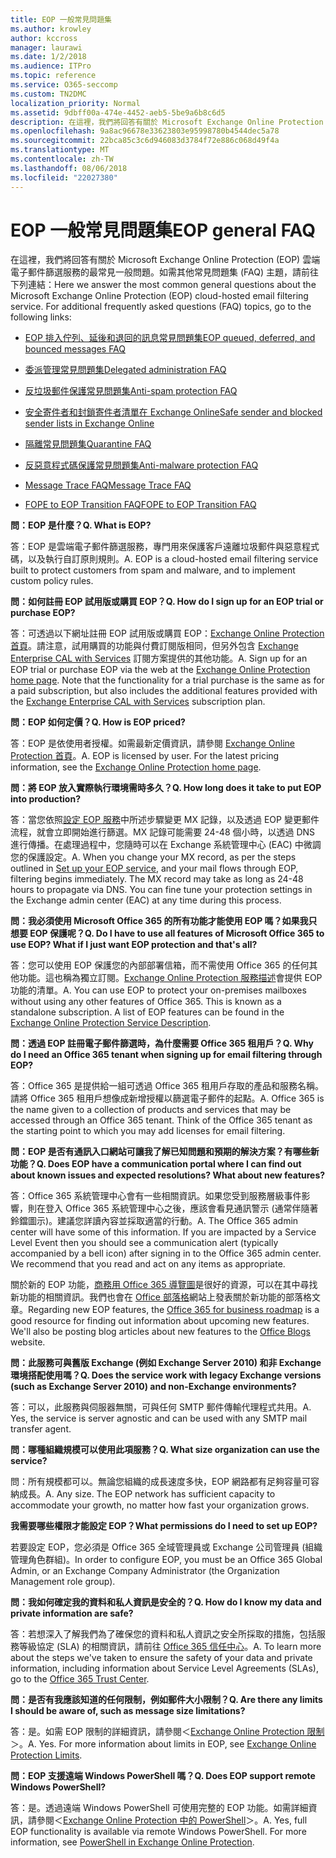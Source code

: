 ```yaml
---
title: EOP 一般常見問題集
ms.author: krowley
author: kccross
manager: laurawi
ms.date: 1/2/2018
ms.audience: ITPro
ms.topic: reference
ms.service: O365-seccomp
ms.custom: TN2DMC
localization_priority: Normal
ms.assetid: 9dbff00a-474e-4452-aeb5-5be9a6b8c6d5
description: 在這裡，我們將回答有關於 Microsoft Exchange Online Protection (EOP) 雲端電子郵件篩選服務的最常見一般問題。如需其他常見問題集 (FAQ) 主題，請前往下列連結：
ms.openlocfilehash: 9a8ac96678e33623803e95998780b4544dec5a78
ms.sourcegitcommit: 22bca85c3c6d946083d3784f72e886c068d49f4a
ms.translationtype: MT
ms.contentlocale: zh-TW
ms.lasthandoff: 08/06/2018
ms.locfileid: "22027380"
---
```

# <a name="eop-general-faq"></a><span data-ttu-id="1f7fd-104">EOP 一般常見問題集</span><span class="sxs-lookup"><span data-stu-id="1f7fd-104">EOP general FAQ</span></span>

<span data-ttu-id="1f7fd-p102">在這裡，我們將回答有關於 Microsoft Exchange Online Protection (EOP) 雲端電子郵件篩選服務的最常見一般問題。如需其他常見問題集 (FAQ) 主題，請前往下列連結：</span><span class="sxs-lookup"><span data-stu-id="1f7fd-p102">Here we answer the most common general questions about the Microsoft Exchange Online Protection (EOP) cloud-hosted email filtering service. For additional frequently asked questions (FAQ) topics, go to the following links:</span></span>
  
- [<span data-ttu-id="1f7fd-107">EOP 排入佇列、延後和退回的訊息常見問題集</span><span class="sxs-lookup"><span data-stu-id="1f7fd-107">EOP queued, deferred, and bounced messages FAQ</span></span>](eop-queued-deferred-and-bounced-messages-faq.md)
    
- [<span data-ttu-id="1f7fd-108">委派管理常見問題集</span><span class="sxs-lookup"><span data-stu-id="1f7fd-108">Delegated administration FAQ</span></span>](delegated-administration-faq.md)
    
- [<span data-ttu-id="1f7fd-109">反垃圾郵件保護常見問題集</span><span class="sxs-lookup"><span data-stu-id="1f7fd-109">Anti-spam protection FAQ</span></span>](../anti-spam-protection-faq.md)
    
- [<span data-ttu-id="1f7fd-110">安全寄件者和封鎖寄件者清單在 Exchange Online</span><span class="sxs-lookup"><span data-stu-id="1f7fd-110">Safe sender and blocked sender lists in Exchange Online</span></span>](../safe-sender-and-blocked-sender-lists-faq.md)
    
- [<span data-ttu-id="1f7fd-111">隔離常見問題集</span><span class="sxs-lookup"><span data-stu-id="1f7fd-111">Quarantine FAQ</span></span>](../quarantine-faq.md)
    
- [<span data-ttu-id="1f7fd-112">反惡意程式碼保護常見問題集</span><span class="sxs-lookup"><span data-stu-id="1f7fd-112">Anti-malware protection FAQ </span></span>](../anti-malware-protection-faq-eop.md)
    
- [<span data-ttu-id="1f7fd-113">Message Trace FAQ</span><span class="sxs-lookup"><span data-stu-id="1f7fd-113">Message Trace FAQ</span></span>](http://technet.microsoft.com/library/aa49e3f9-a5b1-4410-aac2-ddbbf3f5bfb2.aspx)
    
- [<span data-ttu-id="1f7fd-114">FOPE to EOP Transition FAQ</span><span class="sxs-lookup"><span data-stu-id="1f7fd-114">FOPE to EOP Transition FAQ</span></span>](http://technet.microsoft.com/library/e0e76b89-b0d3-4c0a-bfc8-137b579e983b.aspx)
    
 <span data-ttu-id="1f7fd-115">**問：EOP 是什麼？**</span><span class="sxs-lookup"><span data-stu-id="1f7fd-115">**Q. What is EOP?**</span></span>
  
<span data-ttu-id="1f7fd-p103">答：EOP 是雲端電子郵件篩選服務，專門用來保護客戶遠離垃圾郵件與惡意程式碼，以及執行自訂原則規則。</span><span class="sxs-lookup"><span data-stu-id="1f7fd-p103">A. EOP is a cloud-hosted email filtering service built to protect customers from spam and malware, and to implement custom policy rules.</span></span>
  
 <span data-ttu-id="1f7fd-118">**問：如何註冊 EOP 試用版或購買 EOP？**</span><span class="sxs-lookup"><span data-stu-id="1f7fd-118">**Q. How do I sign up for an EOP trial or purchase EOP?**</span></span>
  
<span data-ttu-id="1f7fd-p104">答：可透過以下網址註冊 EOP 試用版或購買 EOP：[Exchange Online Protection 首頁](https://go.microsoft.com/fwlink/p/?LinkId=279912)。請注意，試用購買的功能與付費訂閱版相同，但另外包含 [Exchange Enterprise CAL with Services](https://go.microsoft.com/fwlink/p/?LinkId=320619) 訂閱方案提供的其他功能。</span><span class="sxs-lookup"><span data-stu-id="1f7fd-p104">A. Sign up for an EOP trial or purchase EOP via the web at the [Exchange Online Protection home page](https://go.microsoft.com/fwlink/p/?LinkId=279912). Note that the functionality for a trial purchase is the same as for a paid subscription, but also includes the additional features provided with the [Exchange Enterprise CAL with Services](https://go.microsoft.com/fwlink/p/?LinkId=320619) subscription plan.</span></span> 
  
 <span data-ttu-id="1f7fd-122">**問：EOP 如何定價？**</span><span class="sxs-lookup"><span data-stu-id="1f7fd-122">**Q. How is EOP priced?**</span></span>
  
<span data-ttu-id="1f7fd-p105">答：EOP 是依使用者授權。如需最新定價資訊，請參閱 [Exchange Online Protection 首頁](https://go.microsoft.com/fwlink/p/?LinkId=279912)。</span><span class="sxs-lookup"><span data-stu-id="1f7fd-p105">A. EOP is licensed by user. For the latest pricing information, see the [Exchange Online Protection home page](https://go.microsoft.com/fwlink/p/?LinkId=279912).</span></span>
  
 <span data-ttu-id="1f7fd-126">**問：將 EOP 放入實際執行環境需時多久？**</span><span class="sxs-lookup"><span data-stu-id="1f7fd-126">**Q. How long does it take to put EOP into production?**</span></span>
  
<span data-ttu-id="1f7fd-p106">答：當您依照[設定 EOP 服務](set-up-your-eop-service.md)中所述步驟變更 MX 記錄，以及透過 EOP 變更郵件流程，就會立即開始進行篩選。MX 記錄可能需要 24-48 個小時，以透過 DNS 進行傳播。在處理過程中，您隨時可以在 Exchange 系統管理中心 (EAC) 中微調您的保護設定。</span><span class="sxs-lookup"><span data-stu-id="1f7fd-p106">A. When you change your MX record, as per the steps outlined in [Set up your EOP service](set-up-your-eop-service.md), and your mail flows through EOP, filtering begins immediately. The MX record may take as long as 24-48 hours to propagate via DNS. You can fine tune your protection settings in the Exchange admin center (EAC) at any time during this process.</span></span>
  
 <span data-ttu-id="1f7fd-131">**問：我必須使用 Microsoft Office 365 的所有功能才能使用 EOP 嗎？如果我只想要 EOP 保護呢？**</span><span class="sxs-lookup"><span data-stu-id="1f7fd-131">**Q. Do I have to use all features of Microsoft Office 365 to use EOP? What if I just want EOP protection and that's all?**</span></span>
  
<span data-ttu-id="1f7fd-p107">答：您可以使用 EOP 保護您的內部部署信箱，而不需使用 Office 365 的任何其他功能。這也稱為獨立訂閱。[Exchange Online Protection 服務描述](https://go.microsoft.com/fwlink/p/?LinkId=320619)會提供 EOP 功能的清單。</span><span class="sxs-lookup"><span data-stu-id="1f7fd-p107">A. You can use EOP to protect your on-premises mailboxes without using any other features of Office 365. This is known as a standalone subscription. A list of EOP features can be found in the [Exchange Online Protection Service Description](https://go.microsoft.com/fwlink/p/?LinkId=320619).</span></span>
  
 <span data-ttu-id="1f7fd-136">**問：透過 EOP 註冊電子郵件篩選時，為什麼需要 Office 365 租用戶？**</span><span class="sxs-lookup"><span data-stu-id="1f7fd-136">**Q. Why do I need an Office 365 tenant when signing up for email filtering through EOP?**</span></span>
  
<span data-ttu-id="1f7fd-p108">答：Office 365 是提供給一組可透過 Office 365 租用戶存取的產品和服務名稱。請將 Office 365 租用戶想像成新增授權以篩選電子郵件的起點。</span><span class="sxs-lookup"><span data-stu-id="1f7fd-p108">A. Office 365 is the name given to a collection of products and services that may be accessed through an Office 365 tenant. Think of the Office 365 tenant as the starting point to which you may add licenses for email filtering.</span></span>
  
 <span data-ttu-id="1f7fd-140">**問：EOP 是否有通訊入口網站可讓我了解已知問題和預期的解決方案？有哪些新功能？**</span><span class="sxs-lookup"><span data-stu-id="1f7fd-140">**Q. Does EOP have a communication portal where I can find out about known issues and expected resolutions? What about new features?**</span></span>
  
<span data-ttu-id="1f7fd-p109">答：Office 365 系統管理中心會有一些相關資訊。如果您受到服務層級事件影響，則在登入 Office 365 系統管理中心之後，應該會看見通訊警示 (通常伴隨著鈴鐺圖示)。建議您詳讀內容並採取適當的行動。</span><span class="sxs-lookup"><span data-stu-id="1f7fd-p109">A. The Office 365 admin center will have some of this information. If you are impacted by a Service Level Event then you should see a communication alert (typically accompanied by a bell icon) after signing in to the Office 365 admin center. We recommend that you read and act on any items as appropriate.</span></span>
  
<span data-ttu-id="1f7fd-p110">關於新的 EOP 功能，[商務用 Office 365 導覽圖](https://office.microsoft.com/en-us/products/office-365-roadmap-FX104343353.aspx)是很好的資源，可以在其中尋找新功能的相關資訊。我們也會在 [Office 部落格](https://go.microsoft.com/fwlink/p/?LinkId=392724)網站上發表關於新功能的部落格文章。</span><span class="sxs-lookup"><span data-stu-id="1f7fd-p110">Regarding new EOP features, the [Office 365 for business roadmap](https://office.microsoft.com/en-us/products/office-365-roadmap-FX104343353.aspx) is a good resource for finding out information about upcoming new features. We'll also be posting blog articles about new features to the [Office Blogs](https://go.microsoft.com/fwlink/p/?LinkId=392724) website.</span></span> 
  
 <span data-ttu-id="1f7fd-147">**問：此服務可與舊版 Exchange (例如 Exchange Server 2010) 和非 Exchange 環境搭配使用嗎？**</span><span class="sxs-lookup"><span data-stu-id="1f7fd-147">**Q. Does the service work with legacy Exchange versions (such as Exchange Server 2010) and non-Exchange environments?**</span></span>
  
<span data-ttu-id="1f7fd-p111">答：可以，此服務與伺服器無關，可與任何 SMTP 郵件傳輸代理程式共用。</span><span class="sxs-lookup"><span data-stu-id="1f7fd-p111">A. Yes, the service is server agnostic and can be used with any SMTP mail transfer agent.</span></span>
  
 <span data-ttu-id="1f7fd-150">**問：哪種組織規模可以使用此項服務？**</span><span class="sxs-lookup"><span data-stu-id="1f7fd-150">**Q. What size organization can use the service?**</span></span>
  
<span data-ttu-id="1f7fd-p112">問：所有規模都可以。無論您組織的成長速度多快，EOP 網路都有足夠容量可容納成長。</span><span class="sxs-lookup"><span data-stu-id="1f7fd-p112">A. Any size. The EOP network has sufficient capacity to accommodate your growth, no matter how fast your organization grows.</span></span>
  
 <span data-ttu-id="1f7fd-154">**我需要哪些權限才能設定 EOP？**</span><span class="sxs-lookup"><span data-stu-id="1f7fd-154">**What permissions do I need to set up EOP?**</span></span>
  
<span data-ttu-id="1f7fd-155">若要設定 EOP，您必須是 Office 365 全域管理員或 Exchange 公司管理員 (組織管理角色群組)。</span><span class="sxs-lookup"><span data-stu-id="1f7fd-155">In order to configure EOP, you must be an Office 365 Global Admin, or an Exchange Company Administrator (the Organization Management role group).</span></span>
  
 <span data-ttu-id="1f7fd-156">**問：我如何確定我的資料和私人資訊是安全的？**</span><span class="sxs-lookup"><span data-stu-id="1f7fd-156">**Q. How do I know my data and private information are safe?**</span></span>
  
<span data-ttu-id="1f7fd-p113">答：若想深入了解我們為了確保您的資料和私人資訊之安全所採取的措施，包括服務等級協定 (SLA) 的相關資訊，請前往 [Office 365 信任中心](https://go.microsoft.com/fwlink/p/?LinkId=285405)。</span><span class="sxs-lookup"><span data-stu-id="1f7fd-p113">A. To learn more about the steps we've taken to ensure the safety of your data and private information, including information about Service Level Agreements (SLAs), go to the [Office 365 Trust Center](https://go.microsoft.com/fwlink/p/?LinkId=285405).</span></span>
  
 <span data-ttu-id="1f7fd-159">**問：是否有我應該知道的任何限制，例如郵件大小限制？**</span><span class="sxs-lookup"><span data-stu-id="1f7fd-159">**Q. Are there any limits I should be aware of, such as message size limitations?**</span></span>
  
<span data-ttu-id="1f7fd-p114">答：是。如需 EOP 限制的詳細資訊，請參閱＜[Exchange Online Protection 限制](https://go.microsoft.com/fwlink/p/?LinkId=402617)＞。</span><span class="sxs-lookup"><span data-stu-id="1f7fd-p114">A. Yes. For more information about limits in EOP, see [Exchange Online Protection Limits](https://go.microsoft.com/fwlink/p/?LinkId=402617).</span></span> 
  
 <span data-ttu-id="1f7fd-163">**問：EOP 支援遠端 Windows PowerShell 嗎？**</span><span class="sxs-lookup"><span data-stu-id="1f7fd-163">**Q. Does EOP support remote Windows PowerShell?**</span></span>
  
<span data-ttu-id="1f7fd-p115">答：是。透過遠端 Windows PowerShell 可使用完整的 EOP 功能。如需詳細資訊，請參閱＜[Exchange Online Protection 中的 PowerShell](http://technet.microsoft.com/library/f7918a88-774a-405e-945b-bc2f5ee9f748.aspx)＞。</span><span class="sxs-lookup"><span data-stu-id="1f7fd-p115">A. Yes, full EOP functionality is available via remote Windows PowerShell. For more information, see [PowerShell in Exchange Online Protection](http://technet.microsoft.com/library/f7918a88-774a-405e-945b-bc2f5ee9f748.aspx).</span></span>
  

